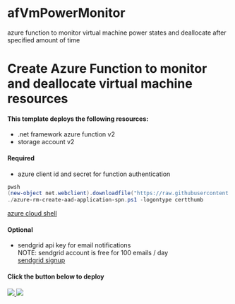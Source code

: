 # afVmPowerMonitor
azure function to monitor virtual machine power states and deallocate after specified amount of time
# Create Azure Function to monitor and deallocate virtual machine resources

#### This template deploys the following resources:
- .net framework azure function v2
- storage account v2

#### Required
- azure client id and secret for function authentication  

```powershell
pwsh
(new-object net.webclient).downloadfile("https://raw.githubusercontent.com/jagilber/powershellScripts/master/azure-rm-create-aad-application-spn.ps1","$(get-location)/azure-rm-create-aad-application-spn.ps1");
./azure-rm-create-aad-application-spn.ps1 -logontype certthumb  
```  
[azure cloud shell](https://shell.azure.com/)


#### Optional
- sendgrid api key for email notifications  
  NOTE: sendgrid account is free for 100 emails / day  
  [sendgrid signup](https://signup.sendgrid.com/)


#### Click the button below to deploy

<a href="https://portal.azure.com/#create/Microsoft.Template/uri/https%3A%2F%2Fraw.githubusercontent.com%2Fjagilber%2FafVmPowerMonitor%2Fmaster%2FafVmPowerMonitor%2FafVmPowerMonitor.json" target="_blank">
    <img src="http://azuredeploy.net/deploybutton.png"/>
</a>
<a href="http://armviz.io/#/?load=https%3A%2F%2Fraw.githubusercontent.com%2Fjagilber%2FafVmPowerMonitor%2Fmaster%2FafVmPowerMonitor%2FafVmPowerMonitor.json" target="_blank">
    <img src="http://armviz.io/visualizebutton.png"/>
</a>